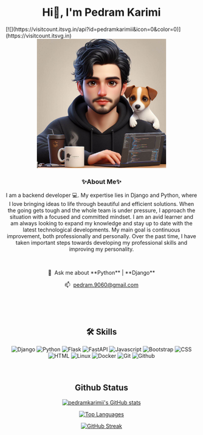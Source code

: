 <h1 align="center">Hi👋, I'm Pedram Karimi</h1>
[![](https://visitcount.itsvg.in/api?id=pedramkarimii&icon=0&color=0)](https://visitcount.itsvg.in)
<div align="center">
        <link rel="apple-touch-icon" href="favicon.png">
        <img width="340em" height="340em" src="./Pedramkarimi.png"   alt="Pedram Karimi">
</div>
<h3 align="center">✨About Me✨</h3>
<p align="center">I am a backend developer 💻. My expertise lies in Django and Python, where I love bringing ideas to life through beautiful and efficient solutions. When the going gets tough and the whole team is under pressure, I approach the situation with a focused and committed mindset. I am an avid learner and am always looking to expand my knowledge and stay up to date with the latest technological developments. My main goal is continuous improvement, both professionally and personally. Over the past time, I have taken important steps towards developing my professional skills and improving my personality.</p>
<br>
<p align="center">💬  &nbsp;Ask me about **Python** | **Django** <br></p>
<p align="center">📫  &nbsp;<a href="mailto:pedram.9060@gmail.com">pedram.9060@gmail.com</a></p>
<br>

<br>
<br>

<h2 align="center">🛠 Skills</h2>
<div align="center">
    <img src="https://cdn.jsdelivr.net/gh/devicons/devicon/icons/django/django-plain.svg" height="45" alt="Django"/>
    <img src="https://cdn.jsdelivr.net/gh/devicons/devicon/icons/python/python-original.svg" height="45" alt="Python"/>
    <img src="https://cdn.jsdelivr.net/gh/devicons/devicon/icons/flask/flask-original.svg" height="45" alt="Flask"/>
    <img src="https://cdn.jsdelivr.net/gh/devicons/devicon/icons/fastapi/fastapi-original.svg" height="45" alt="FastAPI"/>
    <img src="https://cdn.jsdelivr.net/gh/devicons/devicon/icons/javascript/javascript-original.svg" height="45" alt="Javascript"/>
    <img src="https://cdn.jsdelivr.net/gh/devicons/devicon/icons/bootstrap/bootstrap-original.svg" height="45" alt="Bootstrap"/>
    <img src="https://cdn.jsdelivr.net/gh/devicons/devicon/icons/css3/css3-original.svg" height="45" alt="CSS"/>
    <img src="https://cdn.jsdelivr.net/gh/devicons/devicon/icons/html5/html5-original.svg" height="45" alt="HTML"/>
    <img src="https://cdn.jsdelivr.net/gh/devicons/devicon/icons/linux/linux-original.svg" height="45" alt="Linux"/>
    <img src="https://cdn.jsdelivr.net/gh/devicons/devicon/icons/docker/docker-original.svg" height="45" alt="Docker"/>
    <img src="https://cdn.jsdelivr.net/gh/devicons/devicon/icons/git/git-original.svg" height="45" alt="Git"/>
    <img src="https://cdn.jsdelivr.net/gh/devicons/devicon/icons/github/github-original.svg" height="45" alt="Github"/>
</div>

<br>
<br>
<h2 align="center">Github Status</h2>
<div align="center">

  <a href="https://github.com/pedramkarimii" align="left"><img src="https://github-readme-stats.vercel.app/api?username=pedramkarimii&show_icons=true&theme=synthwave" alt="pedramkarimii's GitHub stats" /></a>
  
  <a href="http://www.github.com/pedramkarimii"><img src="https://github-readme-stats.vercel.app/api/top-langs/?username=pedramkarimii&hide_progress=true" alt="Top Languages" /></a> 
  <!-- <p><img align="center"
    src="https://github-readme-stats.vercel.app/api/top-langs?username=pedramkarimii&show_icons=true&locale=en&bg_color=0d1117&text_color=ffffff&layout=compact"
    alt="pedramkarimii" 
    bg_color=#808080/></p> -->
  
  <a href="http://www.github.com/pedramkarimii"><img src="https://github-readme-streak-stats.herokuapp.com/?user=pedramkarimii&theme=default" alt="GitHub Streak"/></a>

</div>
